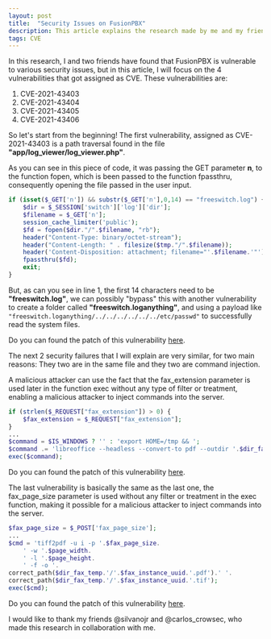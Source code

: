 ```yaml
---
layout: post
title:  "Security Issues on FusionPBX"
description: This article explains the research made by me and my friends at FusionPBX.
tags: CVE
---
```

In this research, I and two friends have found that FusionPBX is vulnerable to various security issues, but in this article, I will focus on the 4 vulnerabilities that got assigned as CVE. These vulnerabilities are:

1. CVE-2021-43403
2. CVE-2021-43404
3. CVE-2021-43405
4. CVE-2021-43406

So let's start from the beginning! The first vulnerability, assigned as CVE-2021-43403 is a path traversal found in the file **"app/log_viewer/log_viewer.php"**.

As you can see in this piece of code, it was passing the GET parameter **n**, to the function fopen, which is been passed to the function fpassthru, consequently opening the file passed in the user input.

```php
if (isset($_GET['n']) && substr($_GET['n'],0,14) == "freeswitch.log") {
	$dir = $_SESSION['switch']['log']['dir'];
	$filename = $_GET['n'];
	session_cache_limiter('public');
	$fd = fopen($dir."/".$filename, "rb");
	header("Content-Type: binary/octet-stream");
	header("Content-Length: " . filesize($tmp."/".$filename));
	header('Content-Disposition: attachment; filename="'.$filename.'"');
	fpassthru($fd);
	exit;
}
```
But, as can you see in line 1, the first 14 characters need to be **"freeswitch.log"**, we can possibly "bypass" this with another vulnerability to create a folder called **"freeswitch.loganything"**, and using a payload like `"freeswitch.loganything/../../../../../../etc/passwd"` to successfully read the system files.

Do you can found the patch of this vulnerability [here][patch-0].

The next 2 security failures that I will explain are very similar, for two main reasons: They two are in the same file and they two are command injection.

A malicious attacker can use the fact that the fax_extension parameter is used later in the function exec without any type of filter or treatment, enabling a malicious attacker to inject commands into the server.
```php
if (strlen($_REQUEST["fax_extension"]) > 0) {
	$fax_extension = $_REQUEST["fax_extension"];
}
...
$command = $IS_WINDOWS ? '' : 'export HOME=/tmp && ';
$command .= 'libreoffice --headless --convert-to pdf --outdir '.$dir_fax_temp.' '.$dir_fax_temp.'/'.$fax_name.'.'.$fax_file_extension;
exec($command);
```
Do you can found the patch of this vulnerability [here][patch-1].

The last vulnerability is basically the same as the last one, the fax_page_size parameter is used without any filter or treatment in the exec function, making it possible for a malicious attacker to inject commands into the server.
```php
$fax_page_size = $_POST['fax_page_size'];
...
$cmd = 'tiff2pdf -u i -p '.$fax_page_size.
	' -w '.$page_width.
	' -l '.$page_height.
	' -f -o '.
correct_path($dir_fax_temp.'/'.$fax_instance_uuid.'.pdf').' '.
correct_path($dir_fax_temp.'/'.$fax_instance_uuid.'.tif');
exec($cmd);
```
Do you can found the patch of this vulnerability [here][patch-2].

I would like to thank my friends @silvanojr and @carlos_crowsec, who made this research in collaboration with me.

[patch-0]: https://github.com/fusionpbx/fusionpbx/commit/57b7bf0d6b67bda07d550b07d984a44755510d9c
[patch-1]: https://github.com/fusionpbx/fusionpbx/commit/2d2869c1a1e874c46a8c3c5475614ce769bbbd59
[patch-2]: https://github.com/fusionpbx/fusionpbx/commit/0377b2152c0e59c8f35297f9a9b6ee335a62d963